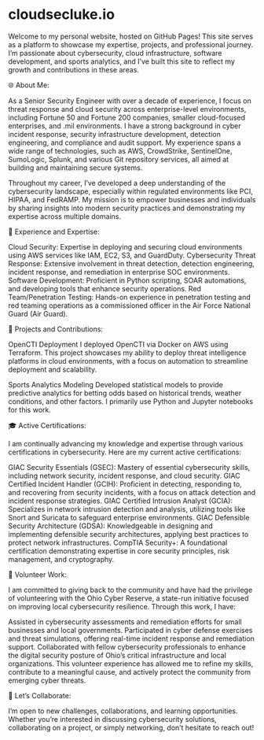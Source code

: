 # cloudsecluke.io

Welcome to my personal website, hosted on GitHub Pages! This site serves as a platform to showcase my expertise, projects, and professional journey. I’m passionate about cybersecurity, cloud infrastructure, software development, and sports analytics, and I’ve built this site to reflect my growth and contributions in these areas.

🌐 About Me:

As a Senior Security Engineer with over a decade of experience, I focus on threat response and cloud security across enterprise-level environments, including Fortune 50 and Fortune 200 companies, smaller cloud-focused enterprises, and .mil environments. I have a strong background in cyber incident response, security infrastructure development, detection engineering, and compliance and audit support. My experience spans a wide range of technologies, such as AWS, CrowdStrike, SentinelOne, SumoLogic, Splunk, and various Git repository services, all aimed at building and maintaining secure systems.

Throughout my career, I’ve developed a deep understanding of the cybersecurity landscape, especially within regulated environments like PCI, HIPAA, and FedRAMP. My mission is to empower businesses and individuals by sharing insights into modern security practices and demonstrating my expertise across multiple domains.

💼 Experience and Expertise:

Cloud Security: Expertise in deploying and securing cloud environments using AWS services like IAM, EC2, S3, and GuardDuty.
Cybersecurity Threat Response: Extensive involvement in threat detection, detection engineering, incident response, and remediation in enterprise SOC environments.
Software Development: Proficient in Python scripting, SOAR automations, and developing tools that enhance security operations.
Red Team/Penetration Testing: Hands-on experience in penetration testing and red teaming operations as a commissioned officer in the Air Force National Guard (Air Guard).

🚀 Projects and Contributions:

OpenCTI Deployment
I deployed OpenCTI via Docker on AWS using Terraform. This project showcases my ability to deploy threat intelligence platforms in cloud environments, with a focus on automation to streamline deployment and scalability.

Sports Analytics Modeling
Developed statistical models to provide predictive analytics for betting odds based on historical trends, weather conditions, and other factors. I primarily use Python and Jupyter notebooks for this work.

🎓 Active Certifications:

I am continually advancing my knowledge and expertise through various certifications in cybersecurity. Here are my current active certifications:

GIAC Security Essentials (GSEC): Mastery of essential cybersecurity skills, including network security, incident response, and cloud security.
GIAC Certified Incident Handler (GCIH): Proficient in detecting, responding to, and recovering from security incidents, with a focus on attack detection and incident response strategies.
GIAC Certified Intrusion Analyst (GCIA): Specializes in network intrusion detection and analysis, utilizing tools like Snort and Suricata to safeguard enterprise environments.
GIAC Defensible Security Architecture (GDSA): Knowledgeable in designing and implementing defensible security architectures, applying best practices to protect network infrastructures.
CompTIA Security+: A foundational certification demonstrating expertise in core security principles, risk management, and cryptography.

🌟 Volunteer Work:

I am committed to giving back to the community and have had the privilege of volunteering with the Ohio Cyber Reserve, a state-run initiative focused on improving local cybersecurity resilience. Through this work, I have:

Assisted in cybersecurity assessments and remediation efforts for small businesses and local governments.
Participated in cyber defense exercises and threat simulations, offering real-time incident response and remediation support.
Collaborated with fellow cybersecurity professionals to enhance the digital security posture of Ohio’s critical infrastructure and local organizations.
This volunteer experience has allowed me to refine my skills, contribute to a meaningful cause, and actively protect the community from emerging cyber threats.

🤝 Let’s Collaborate:

I’m open to new challenges, collaborations, and learning opportunities. Whether you’re interested in discussing cybersecurity solutions, collaborating on a project, or simply networking, don’t hesitate to reach out!




